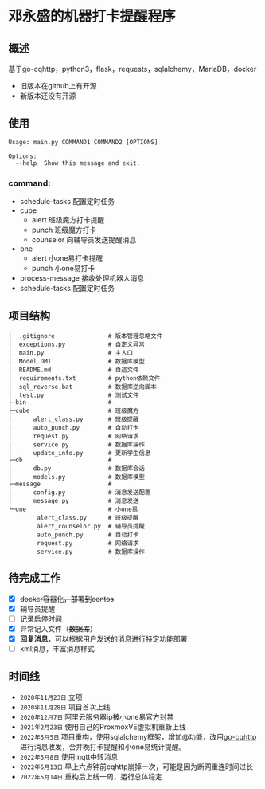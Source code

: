 # 邓永盛的机器打卡提醒程序

## 概述

基于go-cqhttp，python3，flask，requests，sqlalchemy，MariaDB，docker
+ 旧版本在github上有开源
+ 新版本还没有开源

## 使用

```text
Usage: main.py COMMAND1 COMMAND2 [OPTIONS]

Options:
  --help  Show this message and exit.
```

### command:

+ schedule-tasks 配置定时任务
+ cube
    + alert 班级魔方打卡提醒
    + punch 班级魔方打卡
    + counselor  向辅导员发送提醒消息
+ one
    + alert 小one易打卡提醒
    + punch 小one易打卡
+ process-message  接收处理机器人消息
+ schedule-tasks   配置定时任务

## 项目结构

```text
│  .gitignore               # 版本管理忽略文件
│  exceptions.py            # 自定义异常 
│  main.py                  # 主入口
│  Model.DM1                # 数据库模型
│  README.md                # 自述文件
│  requirements.txt         # python依赖文件
│  sql_reverse.bat          # 数据库逆向脚本   
│  test.py                  # 测试文件
├─bin                       #     
├─cube                      # 班级魔方
│      alert_class.py       # 班级提醒
│      auto_punch.py        # 自动打卡
│      request.py           # 网络请求
│      service.py           # 数据库操作
│      update_info.py       # 更新学生信息
├─db                        #    
│      db.py                # 数据库会话
│      models.py            # 数据库模型
├─message                   #
│      config.py            # 消息发送配置
│      message.py           # 消息发送
└─one                       # 小one易
        alert_class.py      # 班级提醒
        alert_counselor.py  # 辅导员提醒    
        auto_punch.py       # 自动打卡
        request.py          # 网络请求
        service.py          # 数据库操作
```

## 待完成工作

- [x] ~~docker容器化，部署到centos~~
- [x] 辅导员提醒
- [ ] 记录启停时间
- [x] 异常记入文件（~~数据库~~）
- [x] **回复消息**，可以根据用户发送的消息进行特定功能部署
- [ ] xml消息，丰富消息样式

## 时间线

+ `2020年11月23日` 立项
+ `2020年11月28日` 项目首次上线
+ `2020年12月7日` 阿里云服务器ip被小one易官方封禁
+ `2021年2月23日` 使用自己的ProxmoxVE虚拟机重新上线
+ `2022年5月5日` 项目重构，使用sqlalchemy框架，增加@功能，改用[go-cqhttp](https://github.com/Mrs4s/go-cqhttp) 进行消息收发，合并晚打卡提醒和小one易统计提醒。
+ `2022年5月8日` 使用mqtt中转消息
+ `2022年5月13日` 早上六点钟前cqhttp崩掉一次，可能是因为断网重连时间过长
+ `2022年5月14日` 重构后上线一周，运行总体稳定
